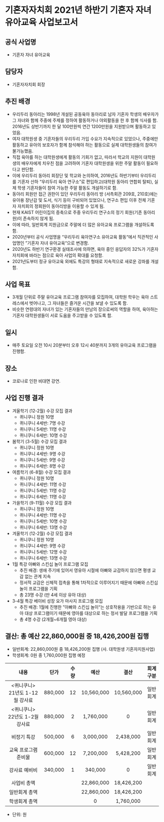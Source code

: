기혼자자치회 2021년 하반기 기혼자 자녀 유아교육 사업보고서
===

## 공식 사업명
- 기혼자 자녀 유아교육

## 담당자
- 기혼자자치회 회장

## 추진 배경
- 우리두리 동아리는 1998년 개설된 공동육아 동아리로 남자 기혼자 학생의 배우자가 그 자녀와 함께 주중에 주제를 정하여 활동하거나 야외활동을 한 후 함께 식사를 함. 2016년도 상반기까지 한 달 100만원씩 연간 1200만원을 지원받으며 활동하고 있었음.
- 여자 대학원생 중 기혼자들의 우리두리 가입 수요가 지속적으로 있었으나, 주중에만 활동하고 유아의 보호자가 함께 참석해야 하는 활동으로 실제 대학원생들의 참여가 불가능했음.
- 직접 육아를 하는 대학원생에게 활동의 기회가 없고, 따라서 학교의 지원이 대학원생의 배우자에게 치우친 점을 고려하여 기혼자 대학원생을 위한 주말 활동이 필요하다고 판단함.
- 이에 우리두리 동아리 회장단 및 학교와 논의하여, 2016년도 하반기부터 우리두리를 기혼자 산하 “우리두리 육아 연구소”로 편입하고(대학원 동아리 연합회 탈퇴), 실제 학생 기혼자들이 참여 가능한 주말 활동도 개설하기로 함.
- 동아리 회원만 접근 권한이 있던 우리두리 동아리 방 (서측회관 209호, 210호)에는 유아용 장난감 및 도서, 식기 등이 구비되어 있었으나, 연구소 편입 이후 전체 기혼자 자치회의 정회원이 동아리방을 이용할 수 있게 됨.
- 현재 KAIST 어린이집의 증축으로 주중 우리두리 연구소의 정기 회원(기존 동아리원)이 존속하지 않게 됨.
- 이에 따라, 일반회계 지원금으로 주말에 더 많은 유아교육 프로그램을 개설하도록 함.
- 2020년부터 공식 사업명을 “우리두리 육아연구소 유아교육 활동“에서 직관적인 사업명인 ”기혼자 자녀 유아교육“으로 변경함.
- 2020년도 하반기 연구환경 실태조사에 의하면, 육아 중인 응답자의 32%가 기혼자자치회에 바라는 점으로 육아 사업의 확대를 요청함.
- 2021년도부터 정규 유아교육 외에도 특강의 형태로 지속적으로 새로운 강좌를 개설함.

## 사업 목표
- 3개월 단위로 주말 유아교육 프로그램 참여자를 모집하여, 대학원 학우는 육아 스트레스에서 벗어나고, 그 자녀들은 즐거운 시간을 보낼 수 있도록 함.
- 비슷한 연령대의 자녀가 있는 기혼자들의 만남의 장으로써의 역할을 하여, 육아하는 기혼자 대학원생들이 서로 도움을 주고받을 수 있도록 함.

## 일시
- 매주 토요일 오전 10시 20분부터 오후 12시 40분까지 3개의 유아교육 프로그램을 진행함.

## 장소 
- 코로나로 인한 비대면 강연.

## 사업 진행 결과
- 겨울학기 (12-2월) 수강 모집 결과
  - 퀴니쿠니 정원 10명
  - 퀴니쿠니 4세반: 7명 수강
  - 퀴니쿠니 5세반: 11명 수강
  - 퀴니쿠니 6세반: 10명 수강
- 봄학기 (3-5월) 수강 모집 결과
  - 퀴니쿠니 정원 10명
  - 퀴니쿠니 4세반: 9명 수강
  - 퀴니쿠니 5세반: 9명 수강
  - 퀴니쿠니 6세반: 8명 수강
- 여름학기 (6-8월) 수강 모집 결과
  - 퀴니쿠니 정원 10명
  - 퀴니쿠니 4세반: 11명 수강
  - 퀴니쿠니 5세반: 11명 수강
  - 퀴니쿠니 6세반: 11명 수강
- 가을학기 (9-11월) 수강 모집 결과
  - 퀴니쿠니 정원 10명
  - 퀴니쿠니 4세반: 11명 수강
  - 퀴니쿠니 5세반: 10명 수강
  - 퀴니쿠니 6세반: 13명 수강
- 겨울학기 (12-2월) 수강 모집 결과
  - 퀴니쿠니 정원 10명
  - 퀴니쿠니 4세반: 9명 수강
  - 퀴니쿠니 5세반: 12명 수강
  - 퀴니쿠니 6세반: 13명 수강
- 1월 특강 아빠와 스킨십 놀이 프로그램 모집
  - 추진 배경: 생애 주기에 있어서 영유아 시절에 아빠와 교감하지 않으면 평생 교감 없는 관계 지속
  - 정서적 교감은 신체적 접촉을 통해 1차적으로 이루어지기 때문에 아빠와 스킨십 놀이 프로그램을 기획
  - 총 23명 수강 (만 4세 이상 유아 대상)
- 3-4월 특강 베이비 성장 요가 마사지 프로그램 모집
  - 추진 배경: 1월에 진행한 ”아빠와 스킨십 놀이“는 상호작용을 기반으로 하는 유아 대상 프로그램이기 때문에 영아를 대상으로 하는 정서 발달 프로그램을 기획
  - 총 4명 수강 (2개월~6개월 영아 대상)

## 결산: 총 예산 22,860,000원 중 18,426,200원 집행 
   - 일반회계:  22,860,000원 중 18,426,200원 집행 (사. 대학원생 기혼자지원사업)
   - 학생회계:  0원 중 1,760,000원 집행 예정

| 내용                    | 단가      | 수량 | 예산         | 결산         | 회계구분 |
|:-----------------------:|:---------:|:----:|:------------:|:------------:|:------:|
| <퀴니쿠니> 21년도 1-12월 강사료 | 880,000 | 12 | 10,560,000 | 10,560,000 | 일반회계 |
| <퀴니쿠니> 22년도 1-2월 강사료  | 880,000 | 2  | 1,760,000  | 0          | 일반회계 |
| 비정기 특강                | 500,000 | 6  | 3,000,000  | 2,438,000  | 일반회계 |
| 교육 프로그램 준비물           | 600,000 | 12 | 7,200,000  | 5,428,200  | 일반회계 |
| 강사료 예비비               | 340,000 | 1  | 340,000    | 0          | 일반회계 |
| 사업비 총액                |         |    | 22,860,000 | 18,426,200 |      |
| 일반회계 총액               |         |    | 22,860,000 | 18,426,200 |      |
| 학생회계 총액               |         |    | 0          | 1,760,000  |      |

   - 단위: 원
